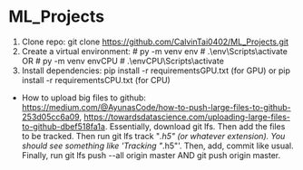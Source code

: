 # ML_Projects
1. Clone repo: git clone https://github.com/CalvinTai0402/ML_Projects.git
2. Create a virtual environment: # py -m venv env # .\env\Scripts\activate OR # py -m venv envCPU # .\envCPU\Scripts\activate
3. Install dependencies: pip install -r requirementsGPU.txt (for GPU) or pip install -r requirementsCPU.txt (for CPU)


* How to upload big files to github: https://medium.com/@AyunasCode/how-to-push-large-files-to-github-253d05cc6a09, 
  https://towardsdatascience.com/uploading-large-files-to-github-dbef518fa1a. Essentially, download git lfs. Then 
  add the files to be tracked. Then run git lfs track "*.h5" (or whatever extension). You should see something like 
  'Tracking "*.h5"'. Then, add, commit like usual. Finally, run git lfs push --all origin master AND git push origin master.